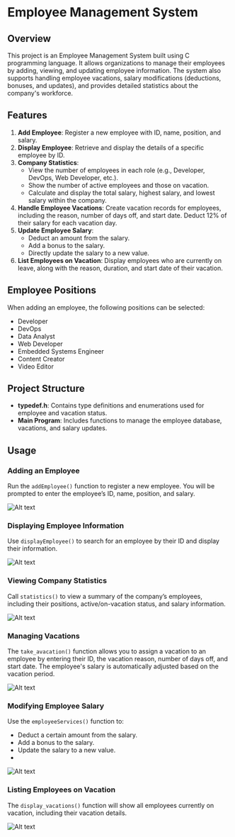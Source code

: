 
# Employee Management System

## Overview
This project is an Employee Management System built using C programming language. It allows organizations to manage their employees by adding, viewing, and updating employee information. The system also supports handling employee vacations, salary modifications (deductions, bonuses, and updates), and provides detailed statistics about the company's workforce.

## Features
1. **Add Employee**: Register a new employee with ID, name, position, and salary.
2. **Display Employee**: Retrieve and display the details of a specific employee by ID.
3. **Company Statistics**:
   - View the number of employees in each role (e.g., Developer, DevOps, Web Developer, etc.).
   - Show the number of active employees and those on vacation.
   - Calculate and display the total salary, highest salary, and lowest salary within the company.
4. **Handle Employee Vacations**: Create vacation records for employees, including the reason, number of days off, and start date. Deduct 12% of their salary for each vacation day.
5. **Update Employee Salary**:
   - Deduct an amount from the salary.
   - Add a bonus to the salary.
   - Directly update the salary to a new value.
6. **List Employees on Vacation**: Display employees who are currently on leave, along with the reason, duration, and start date of their vacation.

## Employee Positions
When adding an employee, the following positions can be selected:
- Developer
- DevOps
- Data Analyst
- Web Developer
- Embedded Systems Engineer
- Content Creator
- Video Editor

## Project Structure
- **typedef.h**: Contains type definitions and enumerations used for employee and vacation status.
- **Main Program**: Includes functions to manage the employee database, vacations, and salary updates.

## Usage
### Adding an Employee
Run the `addEmployee()` function to register a new employee. You will be prompted to enter the employee’s ID, name, position, and salary.

![Alt text](https://github.com/shereifDev/Employee-Management-Project-/blob/main/shots/shot_2.png)

### Displaying Employee Information
Use `displayEmployee()` to search for an employee by their ID and display their information.

![Alt text](https://github.com/shereifDev/Employee-Management-Project-/blob/main/shots/shot_5.png)
### Viewing Company Statistics
Call `statistics()` to view a summary of the company’s employees, including their positions, active/on-vacation status, and salary information.

![Alt text](https://github.com/shereifDev/Employee-Management-Project-/blob/main/shots/shot_7.png)
### Managing Vacations
The `take_avacation()` function allows you to assign a vacation to an employee by entering their ID, the vacation reason, number of days off, and start date. The employee's salary is automatically adjusted based on the vacation period.

![Alt text](https://github.com/shereifDev/Employee-Management-Project-/blob/main/shots/shot_9.png)
### Modifying Employee Salary
Use the `employeeServices()` function to:
- Deduct a certain amount from the salary.
- Add a bonus to the salary.
- Update the salary to a new value.
- 
![Alt text](https://github.com/shereifDev/Employee-Management-Project-/blob/main/shots/shot_11.png)

### Listing Employees on Vacation
The `display_vacations()` function will show all employees currently on vacation, including their vacation details.

![Alt text](https://github.com/shereifDev/Employee-Management-Project-/blob/main/shots/shot_14.png)
